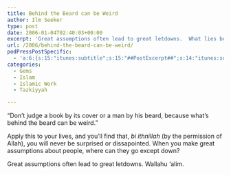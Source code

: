 ```yaml
---
title: Behind the Beard can be Weird
author: Ilm Seeker
type: post
date: 2006-01-04T02:40:03+00:00
excerpt: 'Great assumptions often lead to great letdowns.  What lies behind the beard can be wierd.  Apply 70 excuses and never assume.'
url: /2006/behind-the-beard-can-be-weird/
podPressPostSpecific:
  - 'a:6:{s:15:"itunes:subtitle";s:15:"##PostExcerpt##";s:14:"itunes:summary";s:15:"##PostExcerpt##";s:15:"itunes:keywords";s:17:"##WordPressCats##";s:13:"itunes:author";s:10:"##Global##";s:15:"itunes:explicit";s:2:"No";s:12:"itunes:block";s:2:"No";}'
categories:
  - Gems
  - Islam
  - Islamic Work
  - Tazkiyyah

---
```

<p class="gem">
  &#8220;Don&#8217;t judge a book by its cover or a man by his beard, because what&#8217;s behind the beard can be weird.&#8221;
</p>

Apply this to your lives, and you&#8217;ll find that, _bi ithnillah_ (by the permission of Allah), you will never be surprised or dissapointed. When you make great assumptions about people, where can they go except down?

Great assumptions often lead to great letdowns. Wallahu &#8216;alim.
